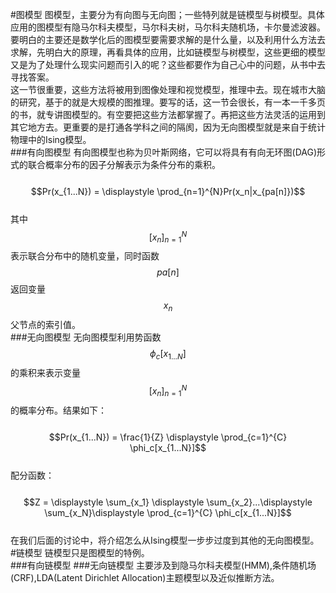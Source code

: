 #图模型
图模型，主要分为有向图与无向图；一些特列就是链模型与树模型。具体应用的图模型有隐马尔科夫模型，马尔科夫树，马尔科夫随机场，卡尔曼滤波器。要明白的主要还是数学化后的图模型要需要求解的是什么量，以及利用什么方法去求解，先明白大的原理，再看具体的应用，比如链模型与树模型，这些更细的模型又是为了处理什么现实问题而引入的呢？这些都要作为自己心中的问题，从书中去寻找答案。  
这一节很重要，这些方法将被用到图像处理和视觉模型，推理中去。现在城市大脑的研究，基于的就是大规模的图推理。要写的话，这一节会很长，有一本一千多页的书，就专讲图模型的。有空要把这些方法都掌握了。再把这些方法灵活的运用到其它地方去。更重要的是打通各学科之间的隔阂，因为无向图模型就是来自于统计物理中的Ising模型。      
###有向图模型
有向图模型也称为贝叶斯网络，它可以将具有有向无环图(DAG)形式的联合概率分布的因子分解表示为条件分布的乘积。  
&emsp;&emsp;$$Pr(x_{1...N}) = \displaystyle \prod_{n=1}^{N}Pr(x_n|x_{pa[n]})$$  
其中$$[x_n]_{n=1}^N$$表示联合分布中的随机变量，同时函数$$pa[n]$$返回变量$$x_n$$父节点的索引值。  
###无向图模型
无向图模型利用势函数$$\phi_c[x_{1...N}]$$的乘积来表示变量$$[x_n]_{n=1}^N$$的概率分布。结果如下：  
&emsp;&emsp;$$Pr(x_{1...N}) = \frac{1}{Z} \displaystyle \prod_{c=1}^{C} \phi_c[x_{1...N}]$$  
配分函数：  
&emsp;&emsp;$$Z = \displaystyle \sum_{x_1} \displaystyle \sum_{x_2}...\displaystyle \sum_{x_N}\displaystyle \prod_{c=1}^{C} \phi_c[x_{1...N}]$$  
在我们后面的讨论中，将介绍怎么从Ising模型一步步过度到其他的无向图模型。  
#链模型
链模型只是图模型的特例。  
###有向链模型
###无向链模型
主要涉及到隐马尔科夫模型(HMM),条件随机场(CRF),LDA(Latent Dirichlet Allocation)主题模型以及近似推断方法。  